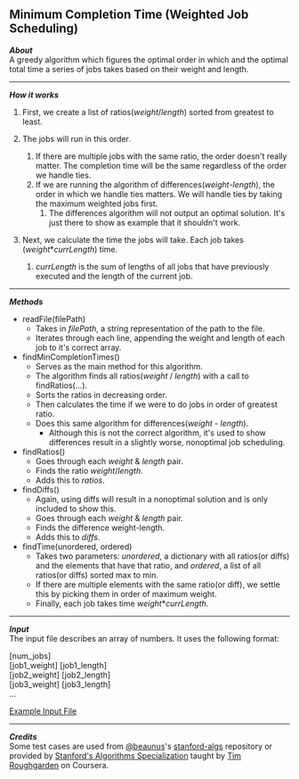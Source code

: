 ## Minimum Completion Time (Weighted Job Scheduling)
_**About**_  
A greedy algorithm which figures the optimal order in which and the optimal total time a series of jobs takes based on their weight and length.  

---  

_**How it works**_  
1. First, we create a list of ratios(_weight_/_length_) sorted from greatest to least.  

1. The jobs will run in this order. 
    1. If there are multiple jobs with the same ratio, the order doesn't really matter. The completion time will be the same regardless of the order we handle ties.
    1. If we are running the algorithm of differences(_weight_-_length_), the order in which we handle ties matters. We will handle ties by taking the maximum weighted jobs first.
        1. The differences algorithm will not output an optimal solution. It's just there to show as example that it shouldn't work.

1. Next, we calculate the time the jobs will take. Each job takes (_weight_\*_currLength_) time.  
    1. _currLength_ is the sum of lengths of all jobs that have previously executed and the length of the current job.

---  

_**Methods**_  
- readFile(filePath)  
    - Takes in _filePath_, a string representation of the path to the file.  
    - Iterates through each line, appending the weight and length of each job to it's correct array.  
- findMinCompletionTimes()  
    - Serves as the main method for this algorithm.  
    - The algorithm finds all ratios(_weight_ / _length_) with a call to findRatios(...).  
    - Sorts the ratios in decreasing order.  
    - Then calculates the time if we were to do jobs in order of greatest ratio.
    - Does this same algorithm for differences(_weight_ - _length_). 
        - Although this is not the correct algorithm, it's used to show differences result in a slightly worse, nonoptimal job scheduling.  
- findRatios()  
    - Goes through each _weight_ & _length_ pair.  
    - Finds the ratio _weight_/_length_.  
    - Adds this to _ratios_.  
- findDiffs() 
    - Again, using diffs will result in a nonoptimal solution and is only included to show this.  
    - Goes through each _weight_ & _length_ pair.  
    - Finds the difference weight-length.  
    - Adds this to _diffs_.  
- findTime(unordered, ordered)  
    - Takes two parameters: _unordered_, a dictionary with all ratios(or diffs) and the elements that have that ratio, and _ordered_, a list of all ratios(or diffs) sorted max to min.  
    - If there are multiple elements with the same ratio(or diff), we settle this by picking them in order of maximum weight.  
    - Finally, each job takes time _weight_\*_currLength_.

---  

_**Input**_  
The input file describes an array of numbers. It uses the following format:  

\[num_jobs\]  
\[job1_weight\] \[job1_length\]  
\[job2_weight\] \[job2_length\]  
\[job3_weight\] \[job3_length\]  
...  

[Example Input File]( https://github.com/keshprad/Algorithms/blob/75535c5b925405c541b56a982f76981105489146/GreedyJobSchedulingTimes/testCases/test1.txt )  

---   

_**Credits**_  
Some test cases are used from [@beaunus]( https://github.com/beaunus )'s [stanford-algs]( https://github.com/beaunus/stanford-algs ) repository or provided by [Stanford's Algorithms Specialization]( https://www.coursera.org/specializations/algorithms ) taught by [Tim Roughgarden]( https://www.linkedin.com/in/tim-roughgarden-1a594855 ) on Coursera.  
